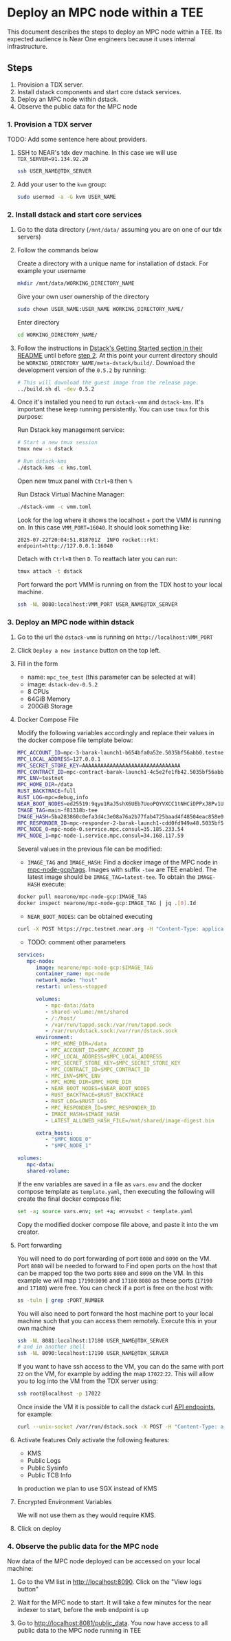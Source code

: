 # Deploy an MPC node within a TEE

This document describes the steps to deploy an MPC node within a TEE. Its
expected audience is Near One engineers because it uses internal infrastructure.

## Steps

1. Provision a TDX server.
2. Install dstack components and start core dstack services.
3. Deploy an MPC node within dstack.
4. Observe the public data for the MPC node

### 1. Provision a TDX server

TODO: Add some sentence here about providers.

1. SSH to NEAR's tdx dev machine. In this case we will use `TDX_SERVER=91.134.92.20`

   ```bash
   ssh USER_NAME@TDX_SERVER
   ```

2. Add your user to the `kvm` group:

   ```bash
   sudo usermod -a -G kvm USER_NAME
   ```

### 2. Install dstack and start core services

1. Go to the data directory (`/mnt/data/` assuming you are on one of our tdx
   servers)
2. Follow the commands below

   Create a directory with a unique name for installation of dstack. For example
   your username

   ```bash
   mkdir /mnt/data/WORKING_DIRECTORY_NAME
   ```

   Give your own user ownership of the directory

   ```bash
   sudo chown USER_NAME:USER_NAME WORKING_DIRECTORY_NAME/
   ```

   Enter directory

   ```bash
   cd WORKING_DIRECTORY_NAME/
   ```

3. Follow the instructions in
   [Dstack's Getting Started section in their README](https://github.com/Dstack-TEE/dstack?tab=readme-ov-file#-getting-started)
   until before
   [step 2](https://github.com/Dstack-TEE/dstack?tab=readme-ov-file#2-download-or-build-guest-image).
   At this point your current directory should be `WORKING_DIRECTORY_NAME/meta-dstack/build/`.
   Download the development version of the `0.5.2` by running:

   ```bash
   # This will download the guest image from the release page.
   ../build.sh dl -dev 0.5.2
   ```

4. Once it's installed you need to run `dstack-vmm` and `dstack-kms`. It's
   important these keep running persistently. You can use `tmux` for this
   purpose:

   Run Dstack key management service:

   ```bash
   # Start a new tmux session
   tmux new -s dstack
   ```

   ```bash
   # Run dstack-kms
   ./dstack-kms -c kms.toml
   ```

   Open new tmux panel with `Ctrl+B` then `%`

   Run Dstack Virtual Machine Manager:

   ```bash
   ./dstack-vmm -c vmm.toml
   ```

   Look for the log where it shows the localhost + port the VMM is running on. In
   this case `VMM_PORT=16040`. It should look something like:

   ```log
   2025-07-22T20:04:51.818701Z  INFO rocket::rkt: endpoint=http://127.0.0.1:16040
   ```

   Detach with `Ctrl+B` then `D`. To reattach later you can run:

   ```bash
   tmux attach -t dstack
   ```

   Port forward the port VMM is running on from the TDX host to your local machine.

   ```bash
   ssh -NL 8080:localhost:VMM_PORT USER_NAME@TDX_SERVER
   ```

### 3. Deploy an MPC node within dstack

1. Go to the url the `dstack-vmm` is running on `http://localhost:VMM_PORT`
2. Click `Deploy a new instance` button on the top left.
3. Fill in the form

   - name: `mpc_tee_test`  (this parameter can be selected at will)
   - image: `dstack-dev-0.5.2`
   - 8 CPUs
   - 64GiB Memory
   - 200GiB Storage

4. Docker Compose File

   Modify the following variables accordingly and replace their values in the
   docker compose file template below:

   ```bash
   MPC_ACCOUNT_ID=mpc-3-barak-launch1-b654bfa0a52e.5035bf56abb0.testnet
   MPC_LOCAL_ADDRESS=127.0.0.1
   MPC_SECRET_STORE_KEY=AAAAAAAAAAAAAAAAAAAAAAAAAAAAAAAA
   MPC_CONTRACT_ID=mpc-contract-barak-launch1-4c5e2fe1fb42.5035bf56abb0.testnet
   MPC_ENV=testnet
   MPC_HOME_DIR=/data
   RUST_BACKTRACE=full
   RUST_LOG=mpc=debug,info
   NEAR_BOOT_NODES=ed25519:9qyu1RaJ5shX6UEb7UooPQYVXCC1tNHCiDPPxJ8Pv1UJ@116.202.220.238:34567,ed25519:8mzYnfuT5zQYqV99CfYAX6XoRmNxVJ1nAZHXXW4GrFD@34.221.144.70:24567,ed25519:B87Qq34LbWadFx2dq5bwUEtB5KBgr8ZhsoEpAiSP2qVX@142.132.203.80:24567,ed25519:EufXMhFVixgFpg2bBaHGL4Zrks1DDrhAZTQYwbjRTAUX@65.109.25.109:24567,ed25519:HJJde5skATXLA4wGk8P9awvfzaW47tCU2EsRXnMoFRA9@129.150.39.19:24567,ed25519:BavpjuYrnXRFQVWjLdx9vx9vAvanit9NhhcPeM6gjAkE@95.217.198.233:24567,ed25519:81zk9MvvoxB1AzTW721o9m2NeYx3pDFDZyRJUQej65uc@195.14.6.172:24567,ed25519:E4gQXBovauvqxx85TdemezhkDDsAsqEL7ZJ4cp5Cdhsb@129.80.119.109:24567,ed25519:6cWtXFAzqpZ8D7EpLGYBmkw95oKYkzN8i99UcRgsyRMy@164.132.247.155:24567,ed25519:CLnWy9xv2GUqfgepzLwpv4bozj3H3kgzjbVREyS6wcqq@47.242.112.172:24567,ed25519:2NmT9Wy9HGBmH8sTWSq2QfaMk4R8ZHBEhk8ZH4g4f1Qk@65.109.88.175:24567,ed25519:9dhPYd1ArZ6mTMP7nnRzm8JBPwKCaBxiYontS5KfXz5h@34.239.1.54:24567,ed25519:8iiQH4vtqsqWgsm4ypCJQQwqJR3AGp9o7F69YRaCHKxA@141.95.204.11:24567,ed25519:4L97JnFFFVbfE8M3tY9bRtgV5376y5dFH8cSaoBDRWnK@5.199.170.103:24567,ed25519:DGJ91V2wJ8NFpkqZvphtSeM4CBeiLsrHGdinTugiRoFF@52.35.74.212:24567,ed25519:B9LSvCTimoEUtuUvpfu1S54an54uTetVabmkT5dELUCN@91.134.22.129:24567,ed25519:cRGmtzkkSZT6wXNjbthSXMD6dHrEgSeDtiEJAcnLLxH@15.204.213.166:24567
   IMAGE_TAG=main-f81318b-tee
   IMAGE_HASH=5ba283860c0efa3d4c3e08a76a2b77fab4725baad4f48504eac858e04af7fd64
   MPC_RESPONDER_ID=mpc-responder-2-barak-launch1-cdd0fd949a48.5035bf56abb0.testnet
   MPC_NODE_0=mpc-node-0.service.mpc.consul=35.185.233.54
   MPC_NODE_1=mpc-node-1.service.mpc.consul=34.168.117.59
   ```

   Several values in the previous file can be modified:
      - `IMAGE_TAG` and `IMAGE_HASH`: Find a docker image of the MPC node in
      [mpc-node-gcp/tags](https://hub.docker.com/r/nearone/mpc-node-gcp/tags). Images with
      suffix `-tee` are TEE enabled. The latest image should be `IMAGE_TAG=latest-tee`. To obtain the `IMAGE-HASH` execute:

      ```bash
      docker pull nearone/mpc-node-gcp:IMAGE_TAG
      docker inspect nearone/mpc-node-gcp:IMAGE_TAG | jq .[0].Id
      ```

      - `NEAR_BOOT_NODES`: can be obtained executing

      ```bash
      curl -X POST https://rpc.testnet.near.org -H "Content-Type: application/json" -d '{"jsonrpc": "2.0", "method": "network_info","params": [], "id": "dontcare"}'| jq -r '.result.active_peers[] as $active_peer | "\($active_peer.id)@\($active_peer.addr)"' | paste -sd',' -
      ```

      - TODO: comment other parameters

   ```yml
   services:
      mpc-node:
         image: nearone/mpc-node-gcp:$IMAGE_TAG
         container_name: mpc-node
         network_mode: "host"
         restart: unless-stopped

         volumes:
            - mpc-data:/data
            - shared-volume:/mnt/shared
            - /:/host/
            - /var/run/tappd.sock:/var/run/tappd.sock
            - /var/run/dstack.sock:/var/run/dstack.sock
         environment:
            - MPC_HOME_DIR=/data
            - MPC_ACCOUNT_ID=$MPC_ACCOUNT_ID
            - MPC_LOCAL_ADDRESS=$MPC_LOCAL_ADDRESS
            - MPC_SECRET_STORE_KEY=$MPC_SECRET_STORE_KEY
            - MPC_CONTRACT_ID=$MPC_CONTRACT_ID
            - MPC_ENV=$MPC_ENV
            - MPC_HOME_DIR=$MPC_HOME_DIR
            - NEAR_BOOT_NODES=$NEAR_BOOT_NODES
            - RUST_BACKTRACE=$RUST_BACKTRACE
            - RUST_LOG=$RUST_LOG
            - MPC_RESPONDER_ID=$MPC_RESPONDER_ID
            - IMAGE_HASH=$IMAGE_HASH
            - LATEST_ALLOWED_HASH_FILE=/mnt/shared/image-digest.bin

         extra_hosts:
            - "$MPC_NODE_0"
            - "$MPC_NODE_1"

   volumes:
      mpc-data:
      shared-volume:
   ```

   If the env variables are saved in a file as `vars.env` and the docker compose template
   as `template.yaml`, then executing the following will create the final docker compose file:

   ```bash
   set -a; source vars.env; set +a; envsubst < template.yaml
   ```

   Copy the modified docker compose file above, and paste it into the vm
   creator.

5. Port forwarding

   You will need to do port forwarding of port `8080` and `8090` on the VM. Port
   `8080` will be needed to forward to Find open ports on the host that can be
   mapped top the two ports `8080` and `8090` on the VM. In this example we will
   map `17190`:`8090` and `17180`:`8080` as these ports (`17190` and `17180`) were
   free. You can check if a port is free on the host with:

   ```bash
   ss -tuln | grep :PORT_NUMBER
   ```

   You will also need to port forward the host machine port to your local machine
   such that you can access them remotely. Execute this in your own machine

   ```bash
   ssh -NL 8081:localhost:17180 USER_NAME@TDX_SERVER
   # and in another shell
   ssh -NL 8090:localhost:17190 USER_NAME@TDX_SERVER
   ```

   If you want to have ssh access to the VM, you can do the same with port `22` on the VM,
   for example by adding the map `17022`:`22`. This will allow you to log into the VM from the TDX server using:

   ```bash
   ssh root@localhost -p 17022
   ```

   Once inside the VM it is possible to call the dstack curl [API endpoints](https://github.com/Dstack-TEE/dstack/blob/c41c17d465b6f0a213e091d677699181b9ba75ca/sdk/curl/api.md#endpoints), for example:

   ```bash
   curl --unix-socket /var/run/dstack.sock -X POST -H "Content-Type: application/json" -d '{}' http://localhost/Info
   ```

6. Activate features
   Only activate the following features:

   - KMS
   - Public Logs
   - Public Sysinfo
   - Public TCB Info

   In production we plan to use SGX instead of KMS

7. Encrypted Environment Variables

   We will not use them as they would require KMS.

8. Click on deploy

### 4. Observe the public data for the MPC node

Now data of the MPC node deployed can be accessed on your local machine:

1. Go to the VM list in <http://localhost:8090>.  Click on the "View logs button"

2. Wait for the MPC node to start. It will take a few minutes for the near
   indexer to start, before the web endpoint is up

3. Go to <http://localhost:8081/public_data>. You now have access to all public data to the
   MPC node running in TEE
